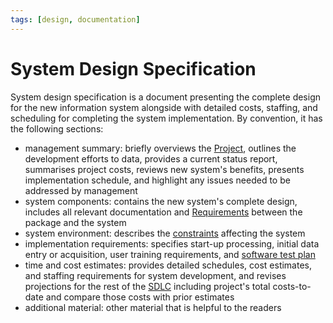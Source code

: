 ```yaml
---
tags: [design, documentation]
---
```


# System Design Specification

System design specification is a document presenting the complete design for the
new information system alongside with detailed costs, staffing, and scheduling
for completing the system implementation. By convention, it has the following
sections:
- management summary: briefly overviews the [Project](202303251004.md), outlines
  the development efforts to data, provides a current status report, summarises
  project costs, reviews new system's benefits, presents implementation
  schedule, and highlight any issues needed to be addressed by management
- system components: contains the new system's complete design, includes all
  relevant documentation and [Requirements](202303251303.md) between the package
  and the system
- system environment: describes the [constraints](202303250956.md) affecting the
  system
- implementation requirements: specifies start-up processing, initial data entry
  or acquisition, user training requirements, and [software test plan](202206201159.md)
- time and cost estimates: provides detailed schedules, cost estimates, and
  staffing requirements for system development, and revises projections for the
  rest of the [SDLC](202303251030.md) including project's total costs-to-date
  and compare those costs with prior estimates
- additional material: other material that is helpful to the readers
